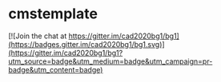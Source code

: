 # cmstemplate

[![Join the chat at https://gitter.im/cad2020bg1/bg1](https://badges.gitter.im/cad2020bg1/bg1.svg)](https://gitter.im/cad2020bg1/bg1?utm_source=badge&utm_medium=badge&utm_campaign=pr-badge&utm_content=badge)